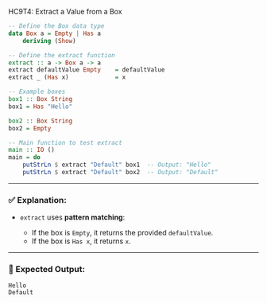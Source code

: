 HC9T4: Extract a Value from a Box
```haskell
-- Define the Box data type
data Box a = Empty | Has a
    deriving (Show)

-- Define the extract function
extract :: a -> Box a -> a
extract defaultValue Empty    = defaultValue
extract _ (Has x)             = x

-- Example boxes
box1 :: Box String
box1 = Has "Hello"

box2 :: Box String
box2 = Empty

-- Main function to test extract
main :: IO ()
main = do
    putStrLn $ extract "Default" box1  -- Output: "Hello"
    putStrLn $ extract "Default" box2  -- Output: "Default"
```

---

### ✅ Explanation:

* `extract` uses **pattern matching**:

  * If the box is `Empty`, it returns the provided `defaultValue`.
  * If the box is `Has x`, it returns `x`.

---

### 🧪 Expected Output:

```
Hello
Default
```
